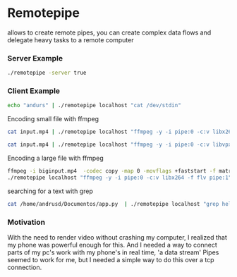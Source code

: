 # Remotepipe

allows to create remote pipes, you can create complex data flows and delegate heavy tasks to a remote computer


### Server Example
```bash
./remotepipe -server true
```


### Client Example


```bash
echo "andurs" | ./remotepipe localhost "cat /dev/stdin"

```


Encoding small file with ffmpeg
```bash
cat input.mp4 | ./remotepipe localhost "ffmpeg -y -i pipe:0 -c:v libx264 -f flv pipe:1" | ffplay -
```
```bash
cat input.mp4 | ./remotepipe localhost "ffmpeg -y -i pipe:0 -c:v libvpx-vp9 -f webm pipe:1" | ffplay -
```


Encoding a large file with ffmpeg
```bash
ffmpeg -i biginput.mp4  -codec copy -map 0 -movflags +faststart -f matroska pipe:1 | 
./remotepipe localhost "ffmpeg -y -i pipe:0 -c:v libx264 -f flv pipe:1" > newfile.mp4
```

searching for a text with grep
```bash
cat /home/andrusd/Documentos/app.py  | ./remotepipe localhost "grep hello"
```

### Motivation
With the need to render video without crashing my computer, I realized that my phone was powerful enough for this.
And I needed a way to connect parts of my pc's work with my phone's in real time, 'a data stream'
Pipes seemed to work for me, but I needed a simple way to do this over a tcp connection.

